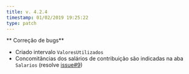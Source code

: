 ```yaml
---
title: v. 4.2.4
timestamp: 01/02/2019 19:25:22
type: patch
---
```


** Correção de bugs**
+ Criado intervalo `ValoresUtilizados`
+ Concomitâncias dos salários de contribuição são indicadas na aba `Salarios` (resolve [issue#9](https://github.com/Contadoria/CalculoRMI/issues/9))
